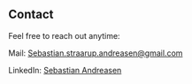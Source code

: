 ## Contact

Feel free to reach out anytime: 

Mail: [Sebastian.straarup.andreasen@gmail.com](Sebastian.straarup.andreasen@gmail.com)

LinkedIn: [Sebastian Andreasen](https://www.linkedin.com/in/sebastian-andreasen-46290324b/)